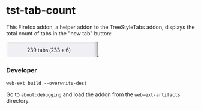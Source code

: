 # tst-tab-count

This Firefox addon, a helper addon to the TreeStyleTabs addon, displays the total count of tabs in the "new tab" button:

![Screenshot](screenshot.png)

### Developer

```
web-ext build --overwrite-dest
```

Go to `about:debugging` and load the addon from the `web-ext-artifacts` directory.
